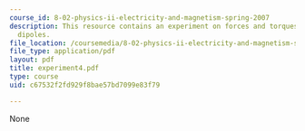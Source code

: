 ```yaml
---
course_id: 8-02-physics-ii-electricity-and-magnetism-spring-2007
description: This resource contains an experiment on forces and torques on magnetic
  dipoles.
file_location: /coursemedia/8-02-physics-ii-electricity-and-magnetism-spring-2007/c67532f2fd929f8bae57bd7099e83f79_experiment4.pdf
file_type: application/pdf
layout: pdf
title: experiment4.pdf
type: course
uid: c67532f2fd929f8bae57bd7099e83f79

---
```

None